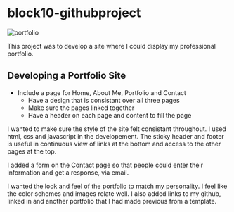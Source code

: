 # block10-githubproject
![portfolio](https://cdn3d.iconscout.com/3d/premium/thumb/portfolio-6762580-5588838.png)

This project  was to develop a site where I could display my professional portfolio.
## Developing a Portfolio Site
- Include a page for Home, About Me, Portfolio and Contact
  - Have a design that is consistant over all three pages
  - Make sure the pages linked together
  - Have a header on each page and content to fill the page

I wanted to make sure the style of the site felt consistant throughout.  I used html, css and javascript in the developement.
The sticky header and footer is useful in continuous view of links at the bottom and access to the other pages at the top.

I added a form on the Contact page so that people could enter their information and get a response, via email.

I wanted the look and feel of the portfolio to match my personality.  I feel like the color schemes and images relate well.  I also added links to my github, linked in and another portfolio that I had made previous from a template. 


   
